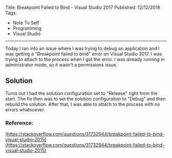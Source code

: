 Title: Breakpoint Failed to Bind - Visual Studio 2017
Published: 12/12/2018
Tags:
   - Note To Self
   - Programming
   - Visual Studio
---
Today I ran into an issue where I was trying to debug an application and I was getting a "Breakpoint failed to bind" error on Visual Studio 2017. I was trying to attach to the process when I got the error. I was already running in administrator mode, so it wasn't a permissions issue.

## Solution

Turns out I had the solution configuration set to "Release" right from the start. The fix then was to set the solution configuration 
to "Debug" and then rebuild the solution. After that, I was able to attach to the process with no errors whatsoever.

### Reference:
[https://stackoverflow.com/questions/31732944/breakpoint-failed-to-bind-visual-studio-2015](https://stackoverflow.com/questions/31732944/breakpoint-failed-to-bind-visual-studio-2015)
